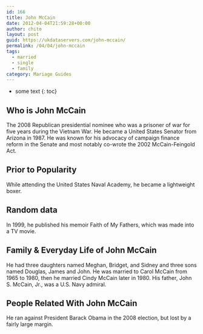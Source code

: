 ```yaml
---
id: 166
title: John McCain
date: 2012-04-04T21:59:28+00:00
author: chito
layout: post
guid: https://ukdataservers.com/john-mccain/
permalink: /04/04/john-mccain  
tags:
  - married
  - single
  - family
category: Mariage Guides
---
```


* some text
{: toc}


## Who is  John McCain
                  
                  
                  
The 2008 Republican presidential nominee who was a prisoner of war for five years during the Vietnam War. He became a United States Senator from Arizona in 1987. He was known for his advocacy of campaign finance reform in the Senate and most notably co-wrote the 2002 McCain-Feingold Act.
                  
                
                
                
## Prior to Popularity 
                  
                  
                  
While attending the United States Naval Academy, he became a lightweight boxer.
                  
                
                
                
## Random data 
                  
                  
                  
In 1999, he published his memoir Faith of My Fathers, which was made into a TV movie.
                  
                
                
                
## Family & Everyday Life of John McCain
                  
                  
                  
He had three daughters named Meghan, Bridget, and Sidney and three sons named Douglas, James and John. He was married to Carol McCain from 1965 to 1980, then he married Cindy McCain later in 1980. His father, John S. McCain, Jr., was a U.S. Navy admiral.
                  
                
                
                
## People Related With  John McCain
                  
                  
                  
He ran against President Barack Obama in the 2008 election, but lost by a fairly large margin.
                  
                
              
            
          
          
          
    
    
  
